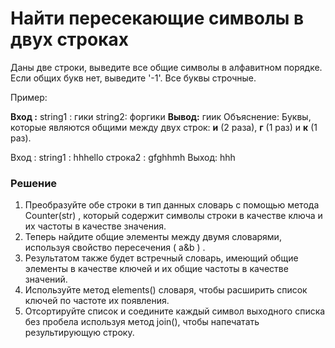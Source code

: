 # Найти пересекающие символы в двух строках

Даны две строки, выведите все общие символы в алфавитном порядке. Если общих букв нет, выведите '-1'. Все буквы строчные.

Пример:

**Вход :**
string1 : гики
string2: форгики
**Вывод:** гиик
Объяснение: Буквы, которые являются общими между двух строк: **и** (2 раза), **г** (1 раз) и
**к** (1 раз).

Вход :
string1 : hhhello
строка2 : gfghhmh
Выход: hhh

### Решение

1. Преобразуйте обе строки в тип данных словарь с помощью метода Counter(str) , который содержит символы строки в качестве ключа и их частоты в качестве значения.
2. Теперь найдите общие элементы между двумя словарями, используя свойство пересечения ( a&b ) .
3. Результатом также будет встречный словарь, имеющий общие элементы в качестве ключей и их общие частоты в качестве значений.
4. Используйте метод elements() словаря, чтобы расширить список ключей по частоте их появления.
5. Отсортируйте список и соедините каждый символ выходного списка без пробела используя метод join(), чтобы напечатать результирующую строку.